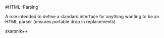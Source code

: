 #HTML::Parsing

A role intended to define a standard interface for anything wanting to be an HTML parser (ensures portable drop in replacements)

skarsnik++
